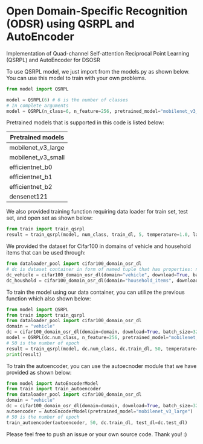 

# Open Domain-Specific Recognition (ODSR) using QSRPL and AutoEncoder
Implementation of Quad-channel Self-attention Reciprocal Point Learning (QSRPL) and AutoEncoder for DSOSR

To use QSRPL model, we just import from the models.py as shown below. You can use this model to train with your own problems.

```python
from model import QSRPL

model = QSRPL(6) # 6 is the number of classes
# In complete arguments
model = QSRPL(n_class=6, n_feature=256, pretrained_model="mobilenet_v3_large")
```

Pretrained models that is supported in this code is listed below:

| Pretrained models  |
|--------------------|
| mobilenet_v3_large |
| mobilenet_v3_small |
| efficientnet_b0    |
| efficientnet_b1    |
| efficientnet_b2    |
| densenet121        |    

We also provided training function requiring data loader for train set, test set, and open set as shown below:

```python
from train import train_qsrpl
result = train_qsrpl(model, num_class, train_dl, 5, temperature=1.0, lamb=1.0, test_dl=test_dl, openset_dl=openset_dl, dataset_name="cifar100_vehicle")
```

We provided the dataset for Cifar100 in domains of vehicle and household items that can be used through:

```python
from dataloader_pool import cifar100_domain_osr_dl
# dc is dataset container in form of named tuple that has properties: name, num_class, train_dl, test_dl, openset_dl | dl is data loadder
dc_vehicle = cifar100_domain_osr_dl(domain="vehicle", download=True, batch_size=32, class_known=[0, 1, 2, 3, 4, 5], class_unknown=[6, 7, 8, 9])
dc_houshold = cifar100_domain_osr_dl(domain="household_items", download=True, batch_size=32, class_known=[0, 1, 2, 3, 4, 5], class_unknown=[6, 7, 8, 9])
```

To train the model using our data container, you can utilize the previous function which also shown below:


```python
from model import QSRPL
from train import train_qsrpl
from dataloader_pool import cifar100_domain_osr_dl
domain = "vehicle"
dc = cifar100_domain_osr_dl(domain=domain, download=True, batch_size=32)
model = QSRPL(dc.num_class, n_feature=256, pretrained_model="mobilenet_v3_large")
# 50 is the number of epoch
result = train_qsrpl(model, dc.num_class, dc.train_dl, 50, temperature=1.0, lamb=1.0, test_dl=dc.test_dl, openset_dl=dc.openset_dl, dataset_name=dc.name)
print(result)
```

To train the autoencoder, you can use the autoecnoder module that we have provided as shown below:

```python
from model import AutoEncoderModel
from train import train_autoencoder
from dataloader_pool import cifar100_domain_osr_dl
domain = "vehicle"
dc = cifar100_domain_osr_dl(domain=domain, download=True, batch_size=32)
autoencoder = AutoEncoderModel(pretrained_model="mobilenet_v3_large")
# 50 is the number of epoch
train_autoencoder(autoencoder, 50, dc.train_dl, test_dl=dc.test_dl)
```

Please feel free to push an issue or your own source code. Thank you! :)
